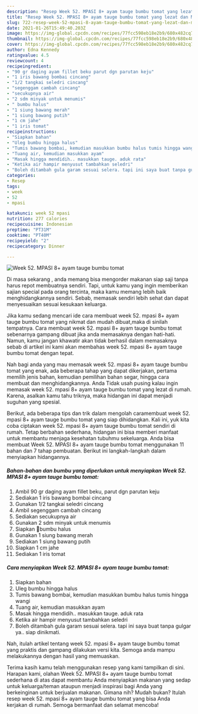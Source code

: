 ```yaml
---
description: "Resep Week 52. MPASI 8+ ayam tauge bumbu tomat yang lezat dan Mudah Dibuat"
title: "Resep Week 52. MPASI 8+ ayam tauge bumbu tomat yang lezat dan Mudah Dibuat"
slug: 722-resep-week-52-mpasi-8-ayam-tauge-bumbu-tomat-yang-lezat-dan-mudah-dibuat
date: 2021-01-26T15:49:40.203Z
image: https://img-global.cpcdn.com/recipes/77fcc598eb18e2b9/680x482cq70/week-52-mpasi-8-ayam-tauge-bumbu-tomat-foto-resep-utama.jpg
thumbnail: https://img-global.cpcdn.com/recipes/77fcc598eb18e2b9/680x482cq70/week-52-mpasi-8-ayam-tauge-bumbu-tomat-foto-resep-utama.jpg
cover: https://img-global.cpcdn.com/recipes/77fcc598eb18e2b9/680x482cq70/week-52-mpasi-8-ayam-tauge-bumbu-tomat-foto-resep-utama.jpg
author: Edna Kennedy
ratingvalue: 4.5
reviewcount: 4
recipeingredient:
- "90 gr daging ayam fillet beku parut dgn parutan keju"
- "1 iris bawang bombai cincang"
- "1/2 tangkai seledri cincang"
- "segenggam cambah cincang"
- "secukupnya air"
- "2 sdm minyak untuk menumis"
- " bumbu halus"
- "1 siung bawang merah"
- "1 siung bawang putih"
- "1 cm jahe"
- "1 iris tomat"
recipeinstructions:
- "Siapkan bahan"
- "Uleg bumbu hingga halus"
- "Tumis bawang bombai, kemudian masukkan bumbu halus tumis hingga wangi"
- "Tuang air, kemudian masukkan ayam"
- "Masak hingga mendidih.. masukkan tauge. aduk rata"
- "Ketika air hampir menyusut tambahkan seledri"
- "Boleh ditambah gula garam sesuai selera. tapi ini saya buat tanpa gulgar ya.. siap dinikmati."
categories:
- Resep
tags:
- week
- 52
- mpasi

katakunci: week 52 mpasi 
nutrition: 277 calories
recipecuisine: Indonesian
preptime: "PT31M"
cooktime: "PT40M"
recipeyield: "2"
recipecategory: Dinner

---
```



![Week 52. MPASI 8+ ayam tauge bumbu tomat](https://img-global.cpcdn.com/recipes/77fcc598eb18e2b9/680x482cq70/week-52-mpasi-8-ayam-tauge-bumbu-tomat-foto-resep-utama.jpg)

Di masa  sekarang , anda memang bisa mengorder makanan siap saji tanpa harus repot membuatnya sendiri. Tapi, untuk kamu yang ingin memberikan sajian special pada orang tercinta, maka kamu memang lebih baik menghidangkannya sendiri. Sebab, memasak sendiri lebih sehat dan dapat menyesuaikan sesuai kesukaan keluarga.

Jika kamu sedang mencari ide cara membuat week 52. mpasi 8+ ayam tauge bumbu tomat yang nikmat dan mudah dibuat,maka di sinilah tempatnya. Cara membuat week 52. mpasi 8+ ayam tauge bumbu tomat  sebenarnya gampang dibuat jika anda memasaknya dengan hati-hati. Namun, kamu jangan khawatir akan tidak berhasil dalam memasaknya 
sebab di artikel ini kami akan membahas week 52. mpasi 8+ ayam tauge bumbu tomat dengan tepat.  



Nah bagi anda yang mau memasak week 52. mpasi 8+ ayam tauge bumbu tomat yang enak, ada beberapa tahap yang dapat dikerjakan, pertama memilih jenis bahan, kemudian pemilihan bahan segar, hingga cara membuat dan menghidangkannya. Anda Tidak usah pusing kalau ingin memasak week 52. mpasi 8+ ayam tauge bumbu tomat yang lezat di rumah. Karena, asalkan kamu  tahu triknya, maka hidangan ini dapat menjadi suguhan yang spesial.

Berikut, ada beberapa tips dan trik dalam mengolah caramembuat week 52. mpasi 8+ ayam tauge bumbu tomat yang siap dihidangkan. Kali ini, yuk kita coba ciptakan week 52. mpasi 8+ ayam tauge bumbu tomat sendiri di rumah. Tetap berbahan sederhana, hidangan ini bisa memberi manfaat untuk membantu menjaga kesehatan tubuhmu sekeluarga. Anda bisa membuat Week 52. MPASI 8+ ayam tauge bumbu tomat menggunakan 11 bahan dan 7 tahap pembuatan. Berikut ini langkah-langkah dalam menyiapkan hidangannya.

<!--inarticleads1-->

##### Bahan-bahan dan bumbu yang diperlukan untuk menyiapkan Week 52. MPASI 8+ ayam tauge bumbu tomat:

1. Ambil 90 gr daging ayam fillet beku, parut dgn parutan keju
1. Sediakan 1 iris bawang bombai cincang
1. Gunakan 1/2 tangkai seledri cincang
1. Ambil segenggam cambah cincang
1. Sediakan secukupnya air
1. Gunakan 2 sdm minyak untuk menumis
1. Siapkan  💛bumbu halus
1. Gunakan 1 siung bawang merah
1. Sediakan 1 siung bawang putih
1. Siapkan 1 cm jahe
1. Sediakan 1 iris tomat




<!--inarticleads2-->

##### Cara menyiapkan Week 52. MPASI 8+ ayam tauge bumbu tomat:

1. Siapkan bahan
1. Uleg bumbu hingga halus
1. Tumis bawang bombai, kemudian masukkan bumbu halus tumis hingga wangi
1. Tuang air, kemudian masukkan ayam
1. Masak hingga mendidih.. masukkan tauge. aduk rata
1. Ketika air hampir menyusut tambahkan seledri
1. Boleh ditambah gula garam sesuai selera. tapi ini saya buat tanpa gulgar ya.. siap dinikmati.




Nah, itulah artikel tentang  week 52. mpasi 8+ ayam tauge bumbu tomat  yang praktis dan gampang dilakukan versi kita. Semoga anda mampu melakukannya dengan hasil yang memuaskan. 

Terima kasih kamu telah menggunakan resep yang kami tampilkan di sini. Harapan kami, olahan  Week 52. MPASI 8+ ayam tauge bumbu tomat sederhana di atas dapat membantu Anda menyiapkan makanan yang sedap untuk keluarga/teman ataupun menjadi inspirasi bagi Anda yang berkeinginan untuk berjualan makanan. Gimana nih? Mudah bukan? Itulah resep week 52. mpasi 8+ ayam tauge bumbu tomat yang bisa Anda kerjakan di rumah. Semoga bermanfaat dan selamat mencoba!

